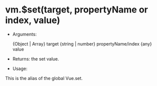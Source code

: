 # vm.$set(target, propertyName or index, value)

* Arguments:

    {Object | Array} target
    {string | number} propertyName/index
    {any} value

* Returns: the set value.

* Usage:

This is the alias of the global Vue.set.
